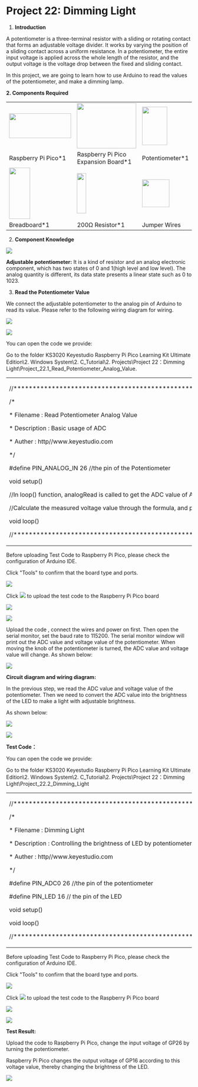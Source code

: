 # Project 22: Dimming Light

1.  **Introduction**

A potentiometer is a three-terminal resistor with a sliding or rotating
contact that forms an adjustable voltage divider. It works by varying
the position of a sliding contact across a uniform resistance. In a
potentiometer, the entire input voltage is applied across the whole
length of the resistor, and the output voltage is the voltage drop
between the fixed and sliding contact.

In this project, we are going to learn how to use Arduino to read the
values of the potentiometer, and make a dimming lamp.

**2. Components Required**

<table>
<tbody>
<tr class="odd">
<td><img src="https://raw.githubusercontent.com/keyestudio/KS3020-KS3020F-Keyestudio-Raspberry-Pi-Pico-Ultimate-Starter-Kit-Arduino/master/media/b1265f71184b5d144248ea3e847a18c9.jpeg" style="width:1.75486in;height:0.69861in" /></td>
<td><img src="https://raw.githubusercontent.com/keyestudio/KS3020-KS3020F-Keyestudio-Raspberry-Pi-Pico-Ultimate-Starter-Kit-Arduino/master/media/bbed91c0b45fcafc7e7163bfeabf68f9.png" style="width:1.67014in;height:1.28472in" /></td>
<td><img src="https://raw.githubusercontent.com/keyestudio/KS3020-KS3020F-Keyestudio-Raspberry-Pi-Pico-Ultimate-Starter-Kit-Arduino/master/media/03ab81e8b4f09287d2781ef0fd297f85.png" style="width:0.70556in;height:1.08125in" /></td>
<td><img src="https://raw.githubusercontent.com/keyestudio/KS3020-KS3020F-Keyestudio-Raspberry-Pi-Pico-Ultimate-Starter-Kit-Arduino/master/media/ef77f5a64c382157fc2dea21ec373fef.png" style="width:0.29514in;height:1.25903in" /></td>
</tr>
<tr class="even">
<td>Raspberry Pi Pico*1</td>
<td>Raspberry Pi Pico Expansion Board*1</td>
<td>Potentiometer*1</td>
<td>Red LED*1</td>
</tr>
<tr class="odd">
<td><img src="https://raw.githubusercontent.com/keyestudio/KS3020-KS3020F-Keyestudio-Raspberry-Pi-Pico-Ultimate-Starter-Kit-Arduino/master/media/e380dd26e4825be9a768973802a55fe6.png" style="width:0.59028in;height:1.44583in" /></td>
<td><img src="https://raw.githubusercontent.com/keyestudio/KS3020-KS3020F-Keyestudio-Raspberry-Pi-Pico-Ultimate-Starter-Kit-Arduino/master/media/845d05a6108b1662b828610ba9dcb788.png" style="width:0.25833in;height:1.13681in" /></td>
<td><img src="https://raw.githubusercontent.com/keyestudio/KS3020-KS3020F-Keyestudio-Raspberry-Pi-Pico-Ultimate-Starter-Kit-Arduino/master/media/e9a8d050105397bb183512fb4ffdd2f6.png" style="width:0.77222in;height:0.77986in" /></td>
<td><img src="https://raw.githubusercontent.com/keyestudio/KS3020-KS3020F-Keyestudio-Raspberry-Pi-Pico-Ultimate-Starter-Kit-Arduino/master/media/7dcbd02995be3c142b2f97df7f7c03ce.png" style="width:1.05903in;height:0.56667in" /></td>
</tr>
<tr class="even">
<td>Breadboard*1</td>
<td>200Ω Resistor*1</td>
<td>Jumper Wires</td>
<td>USB Cable*1</td>
</tr>
</tbody>
</table>

2.  **Component Knowledge**

![](/media/c397aba3de644bb70ffa7a9139a5499e.png)

**Adjustable potentiometer:** It is a kind of resistor and an analog
electronic component, which has two states of 0 and 1(high level and low
level). The analog quantity is different, its data state presents a
linear state such as 0 to 1023.

3.  **Read the Potentiometer Value**

We connect the adjustable potentiometer to the analog pin of Arduino to
read its value. Please refer to the following wiring diagram for wiring.

![](/media/b8ee6320bce8729a4309857f257d30ec.png)

![](/media/cb970a340d830569e9ac4462a1318e44.png)

You can open the code we provide:

Go to the folder KS3020 Keyestudio Raspberry Pi Pico Learning Kit
Ultimate Edition\\2. Windows System\\2. C\_Tutorial\\2.
Projects\\Project 22：Dimming
Light\\Project\_22.1\_Read\_Potentiometer\_Analog\_Value.

<table>
<tbody>
<tr class="odd">
<td><p>//**********************************************************************************</p>
<p>/*</p>
<p>* Filename : Read Potentiometer Analog Value</p>
<p>* Description : Basic usage of ADC</p>
<p>* Auther : http//www.keyestudio.com</p>
<p>*/</p>
<p>#define PIN_ANALOG_IN 26 //the pin of the Potentiometer</p>
<p>void setup() </p>
<p>//In loop() function, analogRead is called to get the ADC value of ADC0 and assign it to adcVal.</p>
<p>//Calculate the measured voltage value through the formula, and print these data through the serial port monitor.</p>
<p>void loop() </p>
<p>//**********************************************************************************</p></td>
</tr>
</tbody>
</table>

Before uploading Test Code to Raspberry Pi Pico, please check the
configuration of Arduino IDE.

Click "Tools" to confirm that the board type and ports.

![](/media/232e0d578815899b74144dac8ca37a76.png)

Click ![](/media/b0d41283bf5ae66d2d5ab45db15331ba.png) to upload the test code to the Raspberry
Pi Pico board

![](/media/e50da15f9b592b4f0d001d8019514a34.png)

![](/media/9c869ac15307471ec7b9324733edc8e8.png)

Upload the code , connect the wires and power on first. Then open the
serial monitor, set the baud rate to 115200. The serial monitor window
will print out the ADC value and voltage value of the potentiometer.
When moving the knob of the potentiometer is turned, the ADC value and
voltage value will change. As shown below:

![](/media/b578ae0004b44405bac340bc62138a80.png)

**Circuit diagram and wiring diagram:**

In the previous step, we read the ADC value and voltage value of the
potentiometer. Then we need to convert the ADC value into the brightness
of the LED to make a light with adjustable brightness.

As shown below:

![](/media/66f721b77035d40556c873e0c4577b4a.png)

![](/media/93b03f3cdc8af506d9035b748839ac33.png)

**Test Code：**

You can open the code we provide:

Go to the folder KS3020 Keyestudio Raspberry Pi Pico Learning Kit
Ultimate Edition\\2. Windows System\\2. C\_Tutorial\\2.
Projects\\Project 22：Dimming Light\\Project\_22.2\_Dimming\_Light

<table>
<tbody>
<tr class="odd">
<td><p>//**********************************************************************************</p>
<p>/*</p>
<p>* Filename : Dimming Light</p>
<p>* Description : Controlling the brightness of LED by potentiometer.</p>
<p>* Auther : http//www.keyestudio.com</p>
<p>*/</p>
<p>#define PIN_ADC0 26 //the pin of the potentiometer</p>
<p>#define PIN_LED 16 // the pin of the LED</p>
<p>void setup() </p>
<p>void loop() </p>
<p>//**********************************************************************************</p></td>
</tr>
</tbody>
</table>

Before uploading Test Code to Raspberry Pi Pico, please check the
configuration of Arduino IDE.

Click "Tools" to confirm that the board type and ports.

![](/media/cd2d6e4bee5eda853fd556262e31a2f1.png)

Click ![](/media/b0d41283bf5ae66d2d5ab45db15331ba.png) to upload the test code to the Raspberry
Pi Pico board

![](/media/0205da9432a26536df81d6f0eaeadeef.png)

![](/media/253f62831ea3f689bd39036b8fa92be1.png)

**Test Result:**

Upload the code to Raspberry Pi Pico, change the input voltage of GP26
by turning the potentiometer.

Raspberry Pi Pico changes the output voltage of GP16 according to this
voltage value, thereby changing the brightness of the LED.

![](/media/eca30dead3f4923afa0dcb0306db2319.jpeg)
